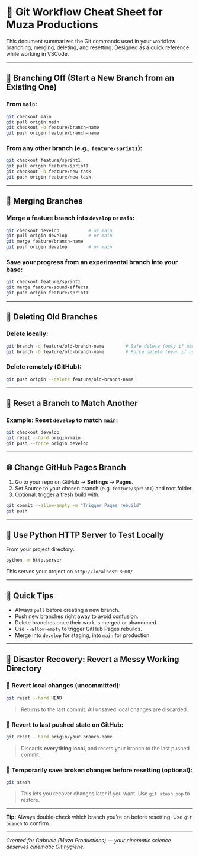
# 🧠 Git Workflow Cheat Sheet for Muza Productions

This document summarizes the Git commands used in your workflow: branching, merging, deleting, and resetting. Designed as a quick reference while working in VSCode.

---

## 🔀 Branching Off (Start a New Branch from an Existing One)

### From `main`:
```bash
git checkout main
git pull origin main
git checkout -b feature/branch-name
git push origin feature/branch-name
```

### From any other branch (e.g., `feature/sprint1`):
```bash
git checkout feature/sprint1
git pull origin feature/sprint1
git checkout -b feature/new-task
git push origin feature/new-task
```

---

## 🔁 Merging Branches

### Merge a feature branch into `develop` or `main`:
```bash
git checkout develop           # or main
git pull origin develop        # or main
git merge feature/branch-name
git push origin develop        # or main
```

### Save your progress from an experimental branch into your base:
```bash
git checkout feature/sprint1
git merge feature/sound-effects
git push origin feature/sprint1
```

---

## 🧼 Deleting Old Branches

### Delete locally:
```bash
git branch -d feature/old-branch-name        # Safe delete (only if merged)
git branch -D feature/old-branch-name        # Force delete (even if not merged)
```

### Delete remotely (GitHub):
```bash
git push origin --delete feature/old-branch-name
```

---

## 🔄 Reset a Branch to Match Another

### Example: Reset `develop` to match `main`:
```bash
git checkout develop
git reset --hard origin/main
git push --force origin develop
```

---

## 🌐 Change GitHub Pages Branch

1. Go to your repo on GitHub → **Settings** → **Pages**.
2. Set Source to your chosen branch (e.g. `feature/sprint1`) and root folder.
3. Optional: trigger a fresh build with:
```bash
git commit --allow-empty -m "Trigger Pages rebuild"
git push
```

---

## 🧪 Use Python HTTP Server to Test Locally

From your project directory:
```bash
python -m http.server
```

This serves your project on `http://localhost:8000/`

---

## 🧭 Quick Tips

- Always `pull` before creating a new branch.
- Push new branches right away to avoid confusion.
- Delete branches once their work is merged or abandoned.
- Use `--allow-empty` to trigger GitHub Pages rebuilds.
- Merge into `develop` for staging, into `main` for production.

---

## 🚨 Disaster Recovery: Revert a Messy Working Directory

### 🧼 Revert local changes (uncommitted):
```bash
git reset --hard HEAD
```
> Returns to the last commit. All unsaved local changes are discarded.

### 🧼 Revert to last pushed state on GitHub:
```bash
git reset --hard origin/your-branch-name
```
> Discards **everything local**, and resets your branch to the last pushed commit.

### 💾 Temporarily save broken changes before resetting (optional):
```bash
git stash
```
> This lets you recover changes later if you want. Use `git stash pop` to restore.

---

**Tip:** Always double-check which branch you're on before resetting. Use `git branch` to confirm.

---

_Created for Gabriele (Muza Productions) — your cinematic science deserves cinematic Git hygiene._
